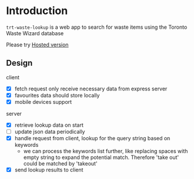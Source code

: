 # Introduction

`trt-waste-lookup` is a web app to search for waste items using the Toronto Waste Wizard database

Please try [Hosted version](https://trt-waste-lookup.herokuapp.com/)

## Design

client
  - [x] fetch request only receive necessary data from express server
  - [x] favourites data should store locally
  - [x] mobile devices support

server
  - [x] retrieve lookup data on start
  - [ ] update json data periodically
  - [x] handle request from client, lookup for the query string based on keywords
    - we can process the keywords list further, like replacing spaces with empty string to expand the potential match. Therefore 'take out' could be matched by 'takeout'
  - [x] send lookup results to client

